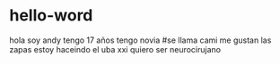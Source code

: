# hello-word
hola soy andy
tengo 17 años
tengo novia
#se llama cami
me gustan las zapas
estoy haceindo el uba xxi
quiero ser neurocirujano
